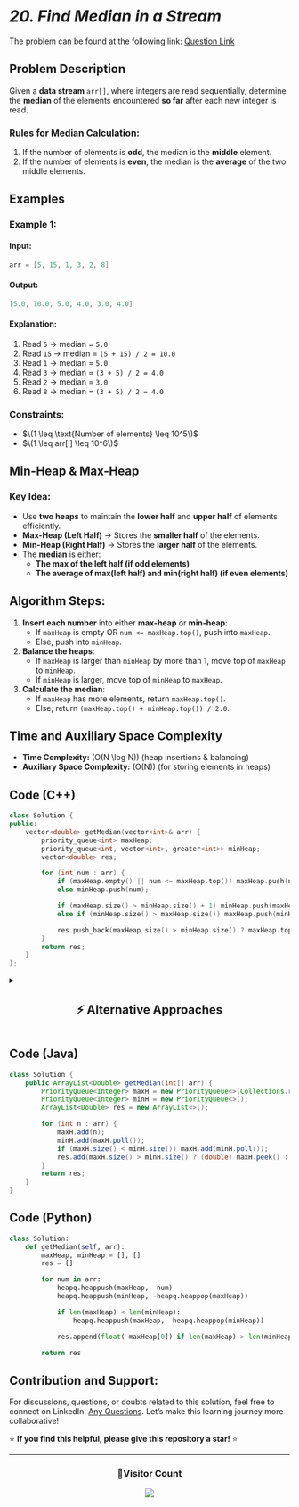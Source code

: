 # _20. Find Median in a Stream_

The problem can be found at the following link: [Question Link](https://www.geeksforgeeks.org/problems/find-median-in-a-stream-1587115620/1)

## **Problem Description**

Given a **data stream** `arr[]`, where integers are read sequentially, determine the **median** of the elements encountered **so far** after each new integer is read.

### **Rules for Median Calculation:**

1. If the number of elements is **odd**, the median is the **middle** element.
2. If the number of elements is **even**, the median is the **average** of the two middle elements.

## **Examples**

### **Example 1:**

#### **Input:**

```cpp
arr = [5, 15, 1, 3, 2, 8]
```

#### **Output:**

```cpp
[5.0, 10.0, 5.0, 4.0, 3.0, 4.0]
```

#### **Explanation:**

1. Read `5` → median = `5.0`
2. Read `15` → median = `(5 + 15) / 2 = 10.0`
3. Read `1` → median = `5.0`
4. Read `3` → median = `(3 + 5) / 2 = 4.0`
5. Read `2` → median = `3.0`
6. Read `8` → median = `(3 + 5) / 2 = 4.0`

### **Constraints:**

- $\(1 \leq \text{Number of elements} \leq 10^5\)$
- $\(1 \leq arr[i] \leq 10^6\)$

## **Min-Heap & Max-Heap**

### **Key Idea:**

- Use **two heaps** to maintain the **lower half** and **upper half** of elements efficiently.
- **Max-Heap (Left Half)** → Stores the **smaller half** of the elements.
- **Min-Heap (Right Half)** → Stores the **larger half** of the elements.
- The **median** is either:
  - **The max of the left half (if odd elements)**
  - **The average of max(left half) and min(right half) (if even elements)**

## **Algorithm Steps:**

1. **Insert each number** into either **max-heap** or **min-heap**:
   - If `maxHeap` is empty OR `num <= maxHeap.top()`, push into `maxHeap`.
   - Else, push into `minHeap`.
2. **Balance the heaps**:
   - If `maxHeap` is larger than `minHeap` by more than 1, move top of `maxHeap` to `minHeap`.
   - If `minHeap` is larger, move top of `minHeap` to `maxHeap`.
3. **Calculate the median**:
   - If `maxHeap` has more elements, return `maxHeap.top()`.
   - Else, return `(maxHeap.top() + minHeap.top()) / 2.0`.

## **Time and Auxiliary Space Complexity**

- **Time Complexity:** \(O(N \log N)\) (heap insertions & balancing)
- **Auxiliary Space Complexity:** \(O(N)\) (for storing elements in heaps)

## **Code (C++)**

```cpp
class Solution {
public:
    vector<double> getMedian(vector<int>& arr) {
        priority_queue<int> maxHeap;
        priority_queue<int, vector<int>, greater<int>> minHeap;
        vector<double> res;

        for (int num : arr) {
            if (maxHeap.empty() || num <= maxHeap.top()) maxHeap.push(num);
            else minHeap.push(num);

            if (maxHeap.size() > minHeap.size() + 1) minHeap.push(maxHeap.top()), maxHeap.pop();
            else if (minHeap.size() > maxHeap.size()) maxHeap.push(minHeap.top()), minHeap.pop();

            res.push_back(maxHeap.size() > minHeap.size() ? maxHeap.top() : (maxHeap.top() + minHeap.top()) / 2.0);
        }
        return res;
    }
};
```

<details>
  <summary><h2 align="center">⚡ Alternative Approaches</h2></summary>

## **2️⃣ Balanced BST (O(N log N) Time, O(N) Space)**

1. Use **Balanced BST (TreeSet in Java, SortedList in Python)**.
2. Keep two halves of elements.
3. Median = **Middle Element (odd) / Average of Two (even).**

```cpp
class Solution {
public:
    multiset<int> left, right;

    void insert(int num) {
        if (left.empty() || num <= *left.rbegin()) left.insert(num);
        else right.insert(num);

        if (left.size() > right.size() + 1) right.insert(*left.rbegin()), left.erase(prev(left.end()));
        else if (right.size() > left.size()) left.insert(*right.begin()), right.erase(right.begin());
    }

    vector<double> getMedian(vector<int>& arr) {
        vector<double> res;
        for (int num : arr) {
            insert(num);
            res.push_back(left.size() > right.size() ? *left.rbegin() : (*left.rbegin() + *right.begin()) / 2.0);
        }
        return res;
    }
};
```

🔹 **Pros:** Balanced approach, works well for dynamic insertions.  
🔹 **Cons:** Slightly slower than heaps due to extra balancing.

## **3️⃣ Brute Force (O(N²) Time, O(N) Space)**

1. Sort list every time a new element arrives.
2. Find median from sorted list.

```cpp
class Solution {
public:
    vector<double> getMedian(vector<int>& arr) {
        vector<int> sorted;
        vector<double> res;

        for (int num : arr) {
            sorted.insert(lower_bound(sorted.begin(), sorted.end(), num), num);
            int n = sorted.size();
            res.push_back(n % 2 ? sorted[n / 2] : (sorted[n / 2 - 1] + sorted[n / 2]) / 2.0);
        }
        return res;
    }
};
```

🔹 **Pros:** Simple and easy to understand.  
🔹 **Cons:** **Very slow (`O(N²)`)**, impractical for large data.

## **📊 Comparison of Approaches**

| **Approach**               | ⏱️ **Time Complexity** | 🗂️ **Space Complexity** | ✅ **Pros**                        | ⚠️ **Cons**               |
| -------------------------- | ---------------------- | ----------------------- | ---------------------------------- | ------------------------- |
| **Heap (Priority Queue)**  | 🟢 `O(N log N)`        | 🟡 `O(N)`               | Best runtime & simple to implement | Uses extra space          |
| **Balanced BST (TreeSet)** | 🟡 `O(N log N)`        | 🟡 `O(N)`               | Balanced and good for dynamic data | Slightly slower           |
| **Brute Force (Sorting)**  | 🔴 `O(N²)`             | 🟡 `O(N)`               | Simple & easy to understand        | **Very slow for large N** |

## **💡 Best Choice?**

- ✅ **For best efficiency:** **Min-Heap (`O(N log N)`)**.
- ✅ **For handling dynamic updates:** **Balanced BST (`O(N log N)`)**.
- ✅ **For small input sizes:** **Brute Force (`O(N²)`)**.

</details>

## **Code (Java)**

```java
class Solution {
    public ArrayList<Double> getMedian(int[] arr) {
        PriorityQueue<Integer> maxH = new PriorityQueue<>(Collections.reverseOrder());
        PriorityQueue<Integer> minH = new PriorityQueue<>();
        ArrayList<Double> res = new ArrayList<>();

        for (int n : arr) {
            maxH.add(n);
            minH.add(maxH.poll());
            if (maxH.size() < minH.size()) maxH.add(minH.poll());
            res.add(maxH.size() > minH.size() ? (double) maxH.peek() : (maxH.peek() + minH.peek()) / 2.0);
        }
        return res;
    }
}
```

## **Code (Python)**

```python
class Solution:
    def getMedian(self, arr):
        maxHeap, minHeap = [], []
        res = []

        for num in arr:
            heapq.heappush(maxHeap, -num)
            heapq.heappush(minHeap, -heapq.heappop(maxHeap))

            if len(maxHeap) < len(minHeap):
                heapq.heappush(maxHeap, -heapq.heappop(minHeap))

            res.append(float(-maxHeap[0]) if len(maxHeap) > len(minHeap) else (-maxHeap[0] + minHeap[0]) / 2.0)

        return res
```

## **Contribution and Support:**

For discussions, questions, or doubts related to this solution, feel free to connect on LinkedIn: [Any Questions](https://www.linkedin.com/in/patel-hetkumar-sandipbhai-8b110525a/). Let’s make this learning journey more collaborative!

⭐ **If you find this helpful, please give this repository a star!** ⭐

---

<div align="center">
  <h3><b>📍Visitor Count</b></h3>
</div>

<p align="center">
  <img src="https://profile-counter.glitch.me/Hunterdii/count.svg" />
</p>

